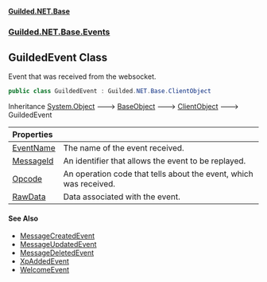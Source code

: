 #### [Guilded.NET.Base](Guilded_NET_Base.md 'Guilded.NET.Base')
### [Guilded.NET.Base.Events](Guilded_NET_Base.md#Guilded_NET_Base_Events 'Guilded.NET.Base.Events')
## GuildedEvent Class
Event that was received from the websocket.  
```csharp
public class GuildedEvent : Guilded.NET.Base.ClientObject
```

Inheritance [System.Object](https://docs.microsoft.com/en-us/dotnet/api/System.Object 'System.Object') &#129106; [BaseObject](BaseObject.md 'Guilded.NET.Base.BaseObject') &#129106; [ClientObject](ClientObject.md 'Guilded.NET.Base.ClientObject') &#129106; GuildedEvent  

| Properties | |
| :--- | :--- |
| [EventName](GuildedEvent_EventName.md 'Guilded.NET.Base.Events.GuildedEvent.EventName') | The name of the event received.<br/> |
| [MessageId](GuildedEvent_MessageId.md 'Guilded.NET.Base.Events.GuildedEvent.MessageId') | An identifier that allows the event to be replayed.<br/> |
| [Opcode](GuildedEvent_Opcode.md 'Guilded.NET.Base.Events.GuildedEvent.Opcode') | An operation code that tells about the event, which was received.<br/> |
| [RawData](GuildedEvent_RawData.md 'Guilded.NET.Base.Events.GuildedEvent.RawData') | Data associated with the event.<br/> |
#### See Also
- [MessageCreatedEvent](MessageCreatedEvent.md 'Guilded.NET.Base.Events.MessageCreatedEvent')
- [MessageUpdatedEvent](MessageUpdatedEvent.md 'Guilded.NET.Base.Events.MessageUpdatedEvent')
- [MessageDeletedEvent](MessageDeletedEvent.md 'Guilded.NET.Base.Events.MessageDeletedEvent')
- [XpAddedEvent](XpAddedEvent.md 'Guilded.NET.Base.Events.XpAddedEvent')
- [WelcomeEvent](WelcomeEvent.md 'Guilded.NET.Base.Events.WelcomeEvent')
